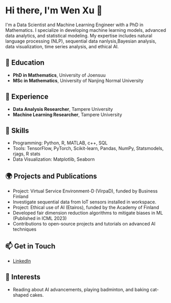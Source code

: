 # Hi there, I'm Wen Xu 👋

I'm a Data Scientist and Machine Learning Engineer with a PhD in Mathematics. I specialize in developing machine learning models, advanced data analytics, and statistical modeling. My expertise includes natural language processing (NLP), sequential data nanlysis,Bayesian analysis, data visualization, time series analysis, and ethical AI.

## 🧠 Education
- **PhD in Mathematics**, University of Joensuu
- **MSc in Mathematics**, University of Nanjing Normal University

## 💼 Experience
- **Data Analysis Researcher**, Tampere University
- **Machine Learning Researcher**, Tampere University

## 🔧 Skills
- Programming: Python, R, MATLAB, c++, SQL
- Tools: TensorFlow, PyTorch, Scikit-learn, Pandas, NumPy, Statsmodels, rjags, R stats
- Data Visualization: Matplotlib, Seaborn

## 🌍 Projects and Publications
- Project: Virtual Service Environment-D  (VirpaD), funded by Business Finland
- Investigate sequential data from IoT sensors installed in workspace.
- Project: Ethical use of AI (Etairos), funded by the Academy of Finland   
- Developed fair dimension reduction algorithms to mitigate biases in ML (Published in ICML 2023)
- Contributions to open-source projects and tutorials on advanced AI techniques

## 📫 Get in Touch
- [LinkedIn](linkedin.com/in/wen-xu-fi1 )


## 🌟 Interests
- Reading about AI advancements, playing badminton, and baking cat-shaped cakes.

